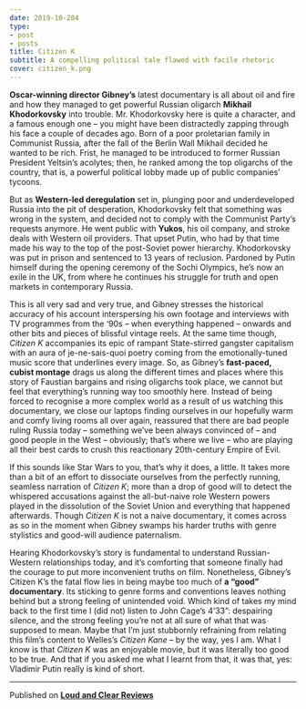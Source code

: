 ```yaml
---
date: 2019-10-204
type:
- post
- posts
title: Citizen K
subtitle: A compelling political tale flawed with facile rhetoric
cover: citizen_k.png
---
```


**Oscar-winning director Gibney’s** latest documentary is all about oil and fire and how they managed to get powerful Russian oligarch **Mikhail Khodorkovsky** into trouble. Mr. Khodorkovsky here is quite a character, and a famous enough one – you might have been distractedly zapping through his face a couple of decades ago. Born of a poor proletarian family in Communist Russia, after the fall of the Berlin Wall Mikhail decided he wanted to be rich. Frist, he managed to be introduced to former Russian President Yeltsin’s acolytes; then, he ranked among the top oligarchs of the country, that is, a powerful political lobby made up of public companies’ tycoons.

But as **Western-led deregulation** set in, plunging poor and underdeveloped Russia into the pit of desperation, Khodorkovsky felt that something was wrong in the system, and decided not to comply with the Communist Party’s requests anymore. He went public with **Yukos**, his oil company, and stroke deals with Western oil providers. That upset Putin, who had by that time made his way to the top of the post-Soviet power hierarchy. Khodorkovsky was put in prison and sentenced to 13 years of reclusion. Pardoned by Putin himself during the opening ceremony of the Sochi Olympics, he’s now an exile in the UK, from where he continues his struggle for truth and open markets in contemporary Russia.

This is all very sad and very true, and Gibney stresses the historical accuracy of his account interspersing his own footage and interviews with TV programmes from the ‘90s – when everything happened – onwards and other bits and pieces of blissful vintage reels. At the same time though, *Citizen K* accompanies its epic of rampant State-stirred gangster capitalism with an aura of je-ne-sais-quoi poetry coming from the emotionally-tuned music score that underlines every image. So, as Gibney’s **fast-paced, cubist montage** drags us along the different times and places where this story of Faustian bargains and rising oligarchs took place, we cannot but feel that everything’s running way too smoothly here. Instead of being forced to recognise a more complex world as a result of us watching this documentary, we close our laptops finding ourselves in our hopefully warm and comfy living rooms all over again, reassured that there are bad people ruling Russia today – something we’ve been always convinced of – and good people in the West – obviously; that’s where we live – who are playing all their best cards to crush this reactionary 20th-century Empire of Evil.

If this sounds like Star Wars to you, that’s why it does, a little. It takes more than a bit of an effort to dissociate ourselves from the perfectly running, seamless narration of *Citizen K*; more than a drop of good will to detect the whispered accusations against the all-but-naive role Western powers played in the dissolution of the Soviet Union and everything that happened afterwards. Though *Citizen K* is not a naive documentary, it comes across as so in the moment when Gibney swamps his harder truths with genre stylistics and good-will audience paternalism.

Hearing Khodorkovsky’s story is fundamental to understand Russian-Western relationships today, and it’s comforting that someone finally had the courage to put more inconvenient truths on film. Nonetheless, Gibney’s Citizen K’s the fatal flow lies in being maybe too much of **a “good” documentary**. Its sticking to genre forms and conventions leaves nothing behind but a strong feeling of unintended void. Which kind of takes my mind back to the first time I (did not) listen to John Cage’s 4’33”: despairing silence, and the strong feeling you’re not at all sure of what that was supposed to mean. Maybe that I’m just stubbornly refraining from relating this film’s content to Welles’s *Citizen Kane* – by the way, yes I am. What I know is that *Citizen K* was an enjoyable movie, but it was literally too good to be true. And that if you asked me what I learnt from that, it was that, yes: Vladimir Putin really is kind of short.

---
Published on **[Loud and Clear Reviews](loudandclearreviews.com)**

